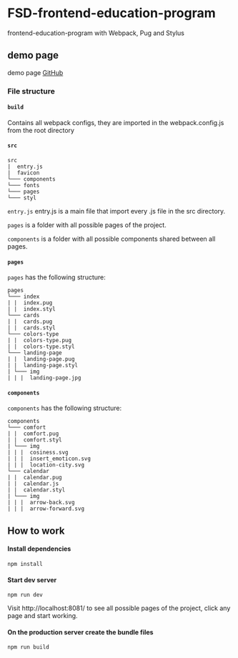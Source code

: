 # FSD-frontend-education-program
frontend-education-program with Webpack, Pug and Stylus

## demo page

demo page [GitHub](http://https://sprashivaite.github.io/UI-kit/dist/index.html)

### File structure
 
#### `build`
 
Contains all webpack configs, they are imported in the webpack.config.js from the root directory

#### `src`
```
src
|  entry.js
|  favicon
└─── components
└─── fonts
└─── pages
└─── styl
```

`entry.js` entry.js is a main file that import every .js file in the src directory.

`pages`  is a folder with all possible pages of the project.

`components` is a folder with all possible components shared between all pages.

#### `pages`
`pages` has the following structure:

```
pages
└─── index
| |  index.pug
| |  index.styl
└─── cards
| |  cards.pug
| |  cards.styl
└─── colors-type
| |  colors-type.pug
| |  colors-type.styl
└─── landing-page
| |  landing-page.pug
| |  landing-page.styl
| └─── img
| | |  landing-page.jpg
```


#### `components`
`components` has the following structure:
```
components
└─── comfort
| |  comfort.pug
| |  comfort.styl
| └─── img
| | |  cosiness.svg
| | |  insert_emoticon.svg
| | |  location-city.svg
└─── calendar
| |  calendar.pug
| |  calendar.js
| |  calendar.styl
| └─── img
| | |  arrow-back.svg
| | |  arrow-forward.svg
```


## How to work
#### Install dependencies
```commandline
npm install
```

#### Start dev server
```commandline
npm run dev
```

Visit http://localhost:8081/ to see all possible pages of the project, click any page and start working.

#### On the production server create the bundle files
```commandline
npm run build
```